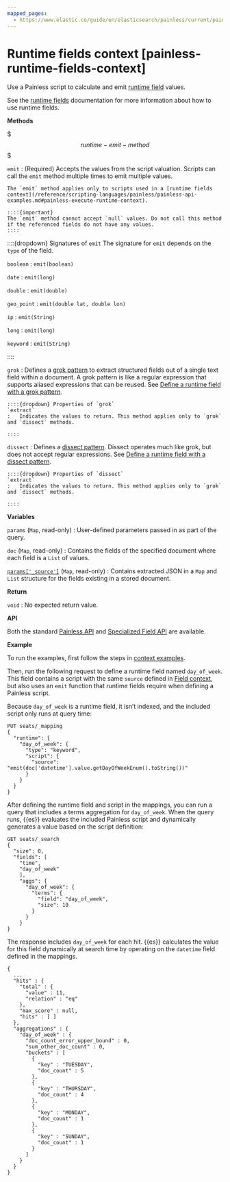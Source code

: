 ```yaml
---
mapped_pages:
  - https://www.elastic.co/guide/en/elasticsearch/painless/current/painless-runtime-fields-context.html
---
```


# Runtime fields context [painless-runtime-fields-context]

Use a Painless script to calculate and emit [runtime field](/reference/scripting-languages/painless/use-painless-scripts-in-runtime-fields.md) values.

See the [runtime fields](docs-content://manage-data/data-store/mapping/runtime-fields.md) documentation for more information about how to use runtime fields.

**Methods**

$$$runtime-emit-method$$$

`emit`
:   (Required) Accepts the values from the script valuation. Scripts can call the `emit` method multiple times to emit multiple values.

    The `emit` method applies only to scripts used in a [runtime fields context](/reference/scripting-languages/painless/painless-api-examples.md#painless-execute-runtime-context).

    ::::{important}
    The `emit` method cannot accept `null` values. Do not call this method if the referenced fields do not have any values.
    ::::


  ::::{dropdown} Signatures of `emit`
  The signature for `emit` depends on the `type` of the field.

  `boolean`
  :   `emit(boolean)`

  `date`
  :   `emit(long)`

  `double`
  :   `emit(double)`

  `geo_point`
  :   `emit(double lat, double lon)`

  `ip`
  :   `emit(String)`

  `long`
  :   `emit(long)`

  `keyword`
  :   `emit(String)`

  ::::


`grok`
:   Defines a [grok pattern](/reference/ingestion-tools/enrich-processor/grok-processor.md) to extract structured fields out of a single text field within a document. A grok pattern is like a regular expression that supports aliased expressions that can be reused. See [Define a runtime field with a grok pattern](docs-content://manage-data/data-store/mapping/explore-data-with-runtime-fields.md#runtime-examples-grok).

    ::::{dropdown} Properties of `grok`
    `extract`
    :   Indicates the values to return. This method applies only to `grok` and `dissect` methods.

    ::::


`dissect`
:   Defines a [dissect pattern](/reference/ingestion-tools/enrich-processor/dissect-processor.md). Dissect operates much like grok, but does not accept regular expressions. See [Define a runtime field with a dissect pattern](docs-content://manage-data/data-store/mapping/explore-data-with-runtime-fields.md#runtime-examples-dissect).

    ::::{dropdown} Properties of `dissect`
    `extract`
    :   Indicates the values to return. This method applies only to `grok` and `dissect` methods.

    ::::


**Variables**

`params` (`Map`, read-only)
:   User-defined parameters passed in as part of the query.

`doc` (`Map`, read-only)
:   Contains the fields of the specified document where each field is a `List` of values.

[`params['_source']`](/reference/elasticsearch/mapping-reference/mapping-source-field.md) (`Map`, read-only)
:   Contains extracted JSON in a `Map` and `List` structure for the fields existing in a stored document.

**Return**

`void`
:   No expected return value.

**API**

Both the standard [Painless API](https://www.elastic.co/guide/en/elasticsearch/painless/current/painless-api-reference-shared.html) and [Specialized Field API](https://www.elastic.co/guide/en/elasticsearch/painless/current/painless-api-reference-field.html) are available.

**Example**

To run the examples, first follow the steps in [context examples](/reference/scripting-languages/painless/painless-context-examples.md).

Then, run the following request to define a runtime field named `day_of_week`. This field contains a script with the same `source` defined in [Field context](/reference/scripting-languages/painless/painless-field-context.md), but also uses an `emit` function that runtime fields require when defining a Painless script.

Because `day_of_week` is a runtime field, it isn’t indexed, and the included script only runs at query time:

```console
PUT seats/_mapping
{
  "runtime": {
    "day_of_week": {
      "type": "keyword",
      "script": {
        "source": "emit(doc['datetime'].value.getDayOfWeekEnum().toString())"
      }
    }
  }
}
```

After defining the runtime field and script in the mappings, you can run a query that includes a terms aggregation for `day_of_week`. When the query runs, {{es}} evaluates the included Painless script and dynamically generates a value based on the script definition:

```console
GET seats/_search
{
  "size": 0,
  "fields": [
    "time",
    "day_of_week"
    ],
    "aggs": {
      "day_of_week": {
        "terms": {
          "field": "day_of_week",
          "size": 10
        }
      }
    }
}
```

The response includes `day_of_week` for each hit. {{es}} calculates the value for this field dynamically at search time by operating on the `datetime` field defined in the mappings.

```console-result
{
  ...
  "hits" : {
    "total" : {
      "value" : 11,
      "relation" : "eq"
    },
    "max_score" : null,
    "hits" : [ ]
  },
  "aggregations" : {
    "day_of_week" : {
      "doc_count_error_upper_bound" : 0,
      "sum_other_doc_count" : 0,
      "buckets" : [
        {
          "key" : "TUESDAY",
          "doc_count" : 5
        },
        {
          "key" : "THURSDAY",
          "doc_count" : 4
        },
        {
          "key" : "MONDAY",
          "doc_count" : 1
        },
        {
          "key" : "SUNDAY",
          "doc_count" : 1
        }
      ]
    }
  }
}
```

